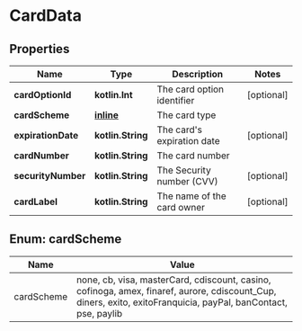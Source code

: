 
# CardData

## Properties
Name | Type | Description | Notes
------------ | ------------- | ------------- | -------------
**cardOptionId** | **kotlin.Int** | The card option identifier |  [optional]
**cardScheme** | [**inline**](#CardSchemeEnum) | The card type | 
**expirationDate** | **kotlin.String** | The card&#39;s expiration date |  [optional]
**cardNumber** | **kotlin.String** | The card number | 
**securityNumber** | **kotlin.String** | The Security number (CVV) |  [optional]
**cardLabel** | **kotlin.String** | The name of the card owner |  [optional]


<a name="CardSchemeEnum"></a>
## Enum: cardScheme
Name | Value
---- | -----
cardScheme | none, cb, visa, masterCard, cdiscount, casino, cofinoga, amex, finaref, aurore, cdiscount_Cup, diners, exito, exitoFranquicia, payPal, banContact, pse, paylib



